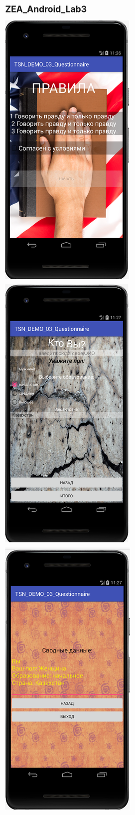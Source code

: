 # ZEA_Android_Lab3

![Screenshot](screenshot.png)

![Screenshot](screenshot1.png)

![Screenshot](screenshot2.png)
